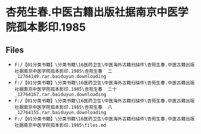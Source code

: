 # 杏苑生春.中医古籍出版社据南京中医学院孤本影印.1985

## Files

- `F:/【01分类书籍】\分类书籍\16医药卫生\中医海外古籍扫描件\杏苑生春.中医古籍出版社据南京中医学院孤本影印.1985\杏苑生春  二_12764149.rar.baiduyun.downloading`
- `F:/【01分类书籍】\分类书籍\16医药卫生\中医海外古籍扫描件\杏苑生春.中医古籍出版社据南京中医学院孤本影印.1985\杏苑生春  二十_12764167.rar.baiduyun.downloading`
- `F:/【01分类书籍】\分类书籍\16医药卫生\中医海外古籍扫描件\杏苑生春.中医古籍出版社据南京中医学院孤本影印.1985\杏苑生春  八_12764155.rar.baiduyun.downloading`
- `F:/【01分类书籍】\分类书籍\16医药卫生\中医海外古籍扫描件\杏苑生春.中医古籍出版社据南京中医学院孤本影印.1985\files.md`
